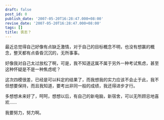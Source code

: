 ```yaml
---
draft: false
post_id: 0
publish_date: '2007-05-20T16:28:47.000+08:00'
revise_date: '2007-05-20T16:28:47.000+08:00'
tags: []
title: 丧志？
---
```


最近总觉得自己好像有点缺乏激情，对于自己的目标概念不明，也没有想赢的概念，整天都有点昏昏沉沉的，无所事事。

好像我对自己太过放松了啊，可是，我不知道这属不属于另外一种考试焦虑，甚至这种怀疑是不是一种焦虑呢？

这次四模很差，已经是可以料定的结果了，而我想我的实力应该不会止于此，我不但想要保持，而且我知道，要考出非同一般的成绩，我还得进步才行。

多想想未来好了，呵呵，想想以后，有自己的新电脑，新宿舍，可以无所顾忌地喜欢……

我要努力，努力啊。
